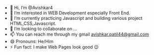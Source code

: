 - 👋 Hi, I’m @Avishkar4
- 👀 I’m interested in WEB Development especially Front End.
- 🌱 I’m currently practicing Javascript and building various project HTML,CSS,Javascript.
- 💞️ I’m looking to collaborate on ...
- 📫 You can reach me through my gmail avishkar.patil44@gmail.com
- 😄 Pronouns: He/Him
- ⚡ Fun fact: I make Web Pages look good 😉

<!---
Avishkar4/Avishkar4 is a ✨ special ✨ repository because its `README.md` (this file) appears on your GitHub profile.
You can click the Preview link to take a look at your changes.
--->

